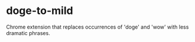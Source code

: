doge-to-mild
=============

Chrome extension that replaces occurrences of 'doge' and 'wow' with less dramatic phrases.